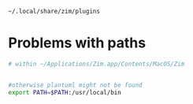 ```bash
~/.local/share/zim/plugins
```


# Problems with paths


```bash
# within ~/Applications/Zim.app/Contents/MacOS/Zim


#otherwise plantuml might not be found
export PATH=$PATH:/usr/local/bin
```